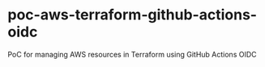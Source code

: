 # poc-aws-terraform-github-actions-oidc
PoC for managing AWS resources in Terraform using GitHub Actions OIDC
